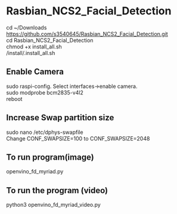 # Rasbian_NCS2_Facial_Detection


cd ~/Downloads  <br />
https://github.com/s3540645/Rasbian_NCS2_Facial_Detection.git <br />
cd Rasbian_NCS2_Facial_Detection <br />
chmod +x install_all.sh <br />
/install/.install_all.sh <br />

Enable Camera
---------------
sudo raspi-config. Select interfaces→enable camera. <br />
sudo modprobe bcm2835-v4l2 <br />
reboot <br />


Increase Swap partition size
----------------------------
sudo nano /etc/dphys-swapfile <br />
Change CONF_SWAPSIZE=100 to CONF_SWAPSIZE=2048

To run program(image)
--------------------
openvino_fd_myriad.py

To run the program (video)
----------------------------
python3 openvino_fd_myriad_video.py
